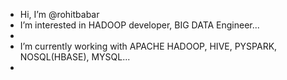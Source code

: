-  Hi, I’m @rohitbabar
-  I’m interested in HADOOP developer, BIG DATA Engineer...
- 
-  I’m currently working with APACHE HADOOP, HIVE, PYSPARK, NOSQL(HBASE), MYSQL...
- 

<!---
rohitbabar/rohitbabar is a ✨ special ✨ repository because its `README.md` (this file) appears on your GitHub profile.
You can click the Preview link to take a look at your changes.
--->
